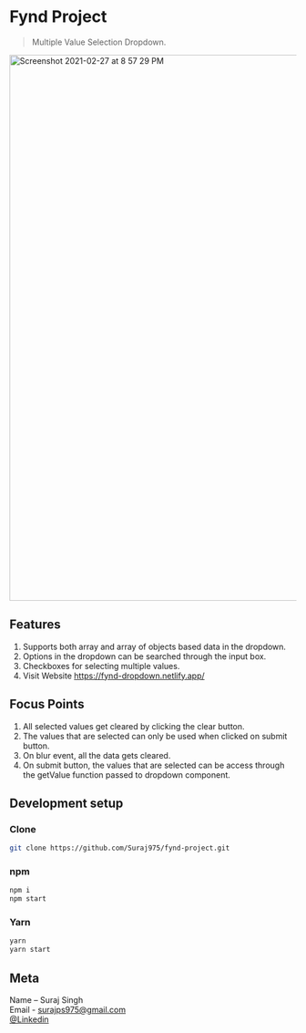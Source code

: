 # Fynd Project
> Multiple Value Selection Dropdown.

<img width="958" alt="Screenshot 2021-02-27 at 8 57 29 PM" src="https://user-images.githubusercontent.com/46336932/109391748-b49c2f80-793e-11eb-8e48-4060462b568e.png">

## Features
1. Supports both array and array of objects based data in the dropdown.
2. Options in the dropdown can be searched through the input box.
3. Checkboxes for selecting multiple values.
4. Visit Website https://fynd-dropdown.netlify.app/

## Focus Points
1. All selected values get cleared by clicking the clear button.
2. The values that are selected can only be used when clicked on submit button.
3. On blur event, all the data gets cleared.
4. On submit button, the values that are selected can be access through the getValue function passed to dropdown component.


## Development setup

### Clone

```sh
git clone https://github.com/Suraj975/fynd-project.git
```

### npm

```sh
npm i
npm start
```

### Yarn

```sh
yarn
yarn start
```


## Meta

 Name – Suraj Singh   
 Email - surajps975@gmail.com  
 [@Linkedin](https://www.linkedin.com/in/suraj-singh-3aaa32a1/)  

